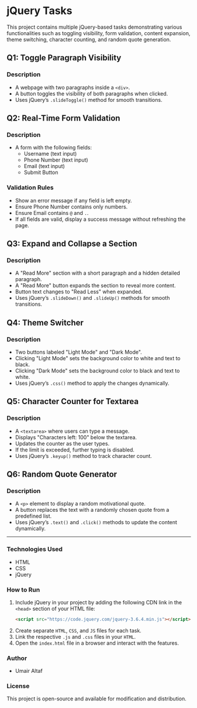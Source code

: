 # jQuery Tasks

This project contains multiple jQuery-based tasks demonstrating various functionalities such as toggling visibility, form validation, content expansion, theme switching, character counting, and random quote generation.

## Q1: Toggle Paragraph Visibility

### Description
- A webpage with two paragraphs inside a `<div>`.
- A button toggles the visibility of both paragraphs when clicked.
- Uses jQuery’s `.slideToggle()` method for smooth transitions.

## Q2: Real-Time Form Validation

### Description
- A form with the following fields:
  - Username (text input)
  - Phone Number (text input)
  - Email (text input)
  - Submit Button

### Validation Rules
- Show an error message if any field is left empty.
- Ensure Phone Number contains only numbers.
- Ensure Email contains `@` and `.`.
- If all fields are valid, display a success message without refreshing the page.

## Q3: Expand and Collapse a Section

### Description
- A "Read More" section with a short paragraph and a hidden detailed paragraph.
- A "Read More" button expands the section to reveal more content.
- Button text changes to "Read Less" when expanded.
- Uses jQuery’s `.slideDown()` and `.slideUp()` methods for smooth transitions.

## Q4: Theme Switcher

### Description
- Two buttons labeled "Light Mode" and "Dark Mode".
- Clicking "Light Mode" sets the background color to white and text to black.
- Clicking "Dark Mode" sets the background color to black and text to white.
- Uses jQuery’s `.css()` method to apply the changes dynamically.

## Q5: Character Counter for Textarea

### Description
- A `<textarea>` where users can type a message.
- Displays "Characters left: 100" below the textarea.
- Updates the counter as the user types.
- If the limit is exceeded, further typing is disabled.
- Uses jQuery’s `.keyup()` method to track character count.

## Q6: Random Quote Generator

### Description
- A `<p>` element to display a random motivational quote.
- A button replaces the text with a randomly chosen quote from a predefined list.
- Uses jQuery’s `.text()` and `.click()` methods to update the content dynamically.

---

### Technologies Used
- HTML
- CSS
- jQuery

### How to Run
1. Include jQuery in your project by adding the following CDN link in the `<head>` section of your HTML file:
   ```html
   <script src="https://code.jquery.com/jquery-3.6.4.min.js"></script>
   ```
2. Create separate `HTML`, `CSS`, and `JS` files for each task.
3. Link the respective `.js` and `.css` files in your `HTML`.
4. Open the `index.html` file in a browser and interact with the features.

### Author
- Umair Altaf

### License
This project is open-source and available for modification and distribution.

